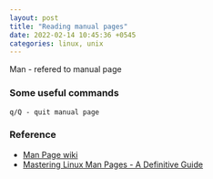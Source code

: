 ```yaml
---
layout: post
title: "Reading manual pages"
date: 2022-02-14 10:45:36 +0545
categories: linux, unix
---
```


Man - refered to manual page

### Some useful commands
```
q/Q - quit manual page

```

### Reference
- [Man Page wiki](https://en.wikipedia.org/wiki/Man_page)
- [Mastering Linux Man Pages - A Definitive Guide](https://www.youtube.com/watch?v=RzAkjX_9B7E)